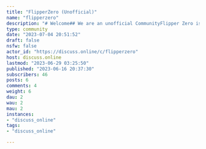 ```yaml
---
title: "FlipperZero (Unofficial)" 
name: "flipperzero"
description: "# Welcome## We are an unofficial CommunityFlipper Zero is a portable multi-tool for pen-testers and geeks in the Tamagotchi body. It loves to hack digital stuff, such as radio protocols, access control systems, hardware, etc. It's fully open-source and customizable, so you can extend it however you like."
type: community
date: "2023-07-04 20:51:52"
draft: false
nsfw: false
actor_id: "https://discuss.online/c/flipperzero"
host: discuss.online
lastmod: "2023-06-29 03:25:50"
published: "2023-06-16 20:37:30"
subscribers: 46
posts: 6
comments: 4
weight: 6
dau: 2
wau: 2
mau: 2
instances:
- "discuss_online"
tags: 
- "discuss_online"

---
```

